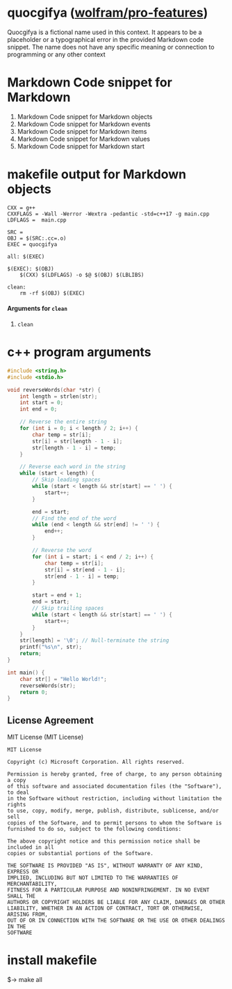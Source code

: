 # quocgifya ([wolfram/pro-features](https://www.wolframalpha.com/examples/pro-features/step-by-step-solutions))

Quocgifya is a fictional name used in this context. It appears to be a placeholder or a typographical error in the provided Markdown code snippet. The name does not have any specific meaning or connection to programming or any other context

# Markdown Code snippet for Markdown

1) Markdown Code snippet for Markdown objects
2) Markdown Code snippet for Markdown events
3) Markdown Code snippet for Markdown items
4) Markdown Code snippet for Markdown values
5) Markdown Code snippet for Markdown start

# makefile output for Markdown objects
```
CXX = g++
CXXFLAGS = -Wall -Werror -Wextra -pedantic -std=c++17 -g main.cpp
LDFLAGS =  main.cpp

SRC = 
OBJ = $(SRC:.cc=.o)
EXEC = quocgifya

all: $(EXEC)

$(EXEC): $(OBJ)
	$(CXX) $(LDFLAGS) -o $@ $(OBJ) $(LBLIBS)

clean:
	rm -rf $(OBJ) $(EXEC)
```

#### Arguments for `clean`

1) `clean`

# c++ program arguments
```c++
#include <string.h>
#include <stdio.h>

void reverseWords(char *str) {
    int length = strlen(str);
    int start = 0;
    int end = 0;

    // Reverse the entire string
    for (int i = 0; i < length / 2; i++) {
        char temp = str[i];
        str[i] = str[length - 1 - i];
        str[length - 1 - i] = temp;
    }

    // Reverse each word in the string
    while (start < length) {
        // Skip leading spaces
        while (start < length && str[start] == ' ') {
            start++;
        }

        end = start;
        // Find the end of the word
        while (end < length && str[end] != ' ') {
            end++;
        }

        // Reverse the word
        for (int i = start; i < end / 2; i++) {
            char temp = str[i];
            str[i] = str[end - 1 - i];
            str[end - 1 - i] = temp;
        }

        start = end + 1;
        end = start;
        // Skip trailing spaces
        while (start < length && str[start] == ' ') {
            start++;
        }
    }
    str[length] = '\0'; // Null-terminate the string
    printf("%s\n", str);
    return;
}

int main() {
    char str[] = "Hello World!";
    reverseWords(str);
    return 0;
}
```

## License Agreement
MIT License (MIT License)

    MIT License

    Copyright (c) Microsoft Corporation. All rights reserved.

    Permission is hereby granted, free of charge, to any person obtaining a copy
    of this software and associated documentation files (the "Software"), to deal
    in the Software without restriction, including without limitation the rights
    to use, copy, modify, merge, publish, distribute, sublicense, and/or sell
    copies of the Software, and to permit persons to whom the Software is
    furnished to do so, subject to the following conditions:

    The above copyright notice and this permission notice shall be included in all
    copies or substantial portions of the Software.

    THE SOFTWARE IS PROVIDED "AS IS", WITHOUT WARRANTY OF ANY KIND, EXPRESS OR
    IMPLIED, INCLUDING BUT NOT LIMITED TO THE WARRANTIES OF MERCHANTABILITY,
    FITNESS FOR A PARTICULAR PURPOSE AND NONINFRINGEMENT. IN NO EVENT SHALL THE
    AUTHORS OR COPYRIGHT HOLDERS BE LIABLE FOR ANY CLAIM, DAMAGES OR OTHER
    LIABILITY, WHETHER IN AN ACTION OF CONTRACT, TORT OR OTHERWISE, ARISING FROM,
    OUT OF OR IN CONNECTION WITH THE SOFTWARE OR THE USE OR OTHER DEALINGS IN THE
    SOFTWARE

# install makefile
$-> make all